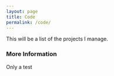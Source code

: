 ```yaml
---
layout: page
title: Code
permalink: /code/
---
```


This will be a list of the projects I manage. 

### More Information

Only a test 
